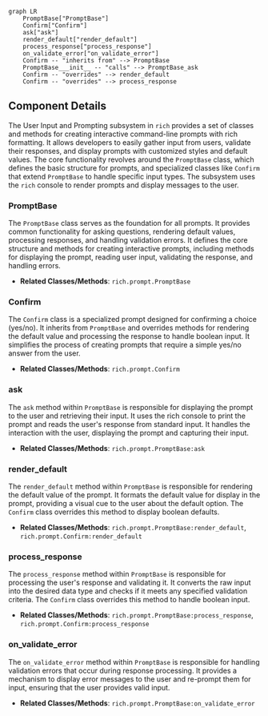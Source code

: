 ```mermaid
graph LR
    PromptBase["PromptBase"]
    Confirm["Confirm"]
    ask["ask"]
    render_default["render_default"]
    process_response["process_response"]
    on_validate_error["on_validate_error"]
    Confirm -- "inherits from" --> PromptBase
    PromptBase___init__ -- "calls" --> PromptBase_ask
    Confirm -- "overrides" --> render_default
    Confirm -- "overrides" --> process_response
```

## Component Details

The User Input and Prompting subsystem in `rich` provides a set of classes and methods for creating interactive command-line prompts with rich formatting. It allows developers to easily gather input from users, validate their responses, and display prompts with customized styles and default values. The core functionality revolves around the `PromptBase` class, which defines the basic structure for prompts, and specialized classes like `Confirm` that extend `PromptBase` to handle specific input types. The subsystem uses the `rich` console to render prompts and display messages to the user.

### PromptBase
The `PromptBase` class serves as the foundation for all prompts. It provides common functionality for asking questions, rendering default values, processing responses, and handling validation errors. It defines the core structure and methods for creating interactive prompts, including methods for displaying the prompt, reading user input, validating the response, and handling errors.
- **Related Classes/Methods**: `rich.prompt.PromptBase`

### Confirm
The `Confirm` class is a specialized prompt designed for confirming a choice (yes/no). It inherits from `PromptBase` and overrides methods for rendering the default value and processing the response to handle boolean input. It simplifies the process of creating prompts that require a simple yes/no answer from the user.
- **Related Classes/Methods**: `rich.prompt.Confirm`

### ask
The `ask` method within `PromptBase` is responsible for displaying the prompt to the user and retrieving their input. It uses the rich console to print the prompt and reads the user's response from standard input. It handles the interaction with the user, displaying the prompt and capturing their input.
- **Related Classes/Methods**: `rich.prompt.PromptBase:ask`

### render_default
The `render_default` method within `PromptBase` is responsible for rendering the default value of the prompt. It formats the default value for display in the prompt, providing a visual cue to the user about the default option. The `Confirm` class overrides this method to display boolean defaults.
- **Related Classes/Methods**: `rich.prompt.PromptBase:render_default`, `rich.prompt.Confirm:render_default`

### process_response
The `process_response` method within `PromptBase` is responsible for processing the user's response and validating it. It converts the raw input into the desired data type and checks if it meets any specified validation criteria. The `Confirm` class overrides this method to handle boolean input.
- **Related Classes/Methods**: `rich.prompt.PromptBase:process_response`, `rich.prompt.Confirm:process_response`

### on_validate_error
The `on_validate_error` method within `PromptBase` is responsible for handling validation errors that occur during response processing. It provides a mechanism to display error messages to the user and re-prompt them for input, ensuring that the user provides valid input.
- **Related Classes/Methods**: `rich.prompt.PromptBase:on_validate_error`
